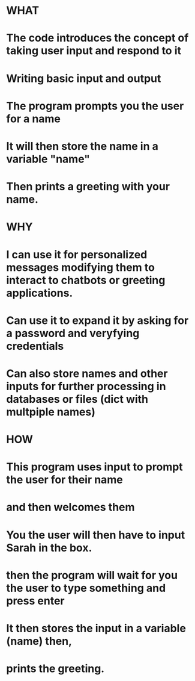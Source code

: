 # WHAT
# The code introduces the concept of taking user input and respond to it
# Writing basic input and output
# The program prompts you the user for a name
# It will then store the name in a variable "name"
# Then prints a greeting with your name.

# WHY
# I can use it for personalized messages modifying them to interact to chatbots or greeting applications.
# Can use it to expand it by asking for a password and veryfying credentials
# Can also store names and other inputs for further processing in databases or files (dict with multpiple names)


# HOW
# This program uses input to prompt the user for their name 
# and then welcomes them
# You the user will then have to input Sarah in the box.
# then the program will wait for you the user to type something and press enter
# It then stores the input in a variable (name) then,
# prints the greeting.
